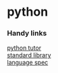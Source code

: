 # python

### Handy links
[python tutor](http://pythontutor.com/)  
[standard library](https://docs.python.org/3/library/)  
[language spec](https://docs.python.org/3/reference/)  